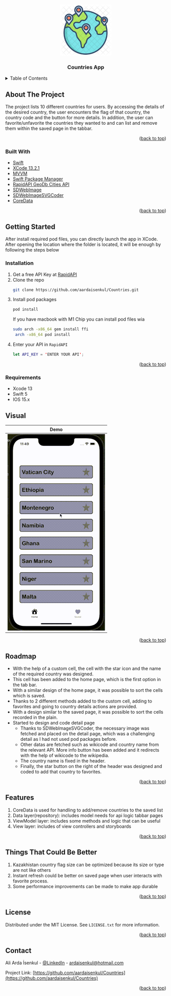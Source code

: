 <div id="top"></div>
<!--
*** Thanks for checking out the Best-README-Template. If you have a suggestion
*** that would make this better, please fork the repo and create a pull request
*** or simply open an issue with the tag "enhancement".
*** Don't forget to give the project a star!
*** Thanks again! Now go create something AMAZING! :D
-->



<!-- PROJECT LOGO -->
<br />
<div align="center">
  <a href="https://github.com/aardaisenkul/Countries">
    <img src="countryLogo.webp" alt="Logo" width="160" height="160">
  </a>

<h3 align="center">Countries App</h3>

</div>



<!-- TABLE OF CONTENTS -->
<details>
  <summary>Table of Contents</summary>
  <ol>
    <li>
      <a href="#about-the-project">About The Project</a>
      <ul>
        <li><a href="#built-with">Built With</a></li>
      </ul>
    </li>
    <li>
      <a href="#getting-started">Getting Started</a>
      <ul>
        <li><a href="#prerequisites">Prerequisites</a></li>
        <li><a href="#installation">Installation</a></li>
      </ul>
    </li>
    <li><a href="#usage">Usage</a></li>
    <li><a href="#roadmap">Roadmap</a></li>
    <li><a href="#contributing">Contributing</a></li>
    <li><a href="#license">License</a></li>
    <li><a href="#contact">Contact</a></li>
    <li><a href="#acknowledgments">Acknowledgments</a></li>
  </ol>
</details>



<!-- ABOUT THE PROJECT -->
## About The Project

 The project lists 10 different countries for users. By accessing the details of the desired country, the user encounters the flag of that country, the country code and the button for more details. In addition, the user can favorite/unfavorite the countries they wanted to and can list and remove them within the saved page in the tabbar. 

<p align="right">(<a href="#top">back to top</a>)</p>



### Built With

* [Swift](https://developer.apple.com/swift/)
* [XCode 13.2.1](https://developer.apple.com/xcode/)
* [MVVM](https://en.wikipedia.org/wiki/Model%E2%80%93view%E2%80%93viewmodel)
* [Swift Package Manager](https://www.swift.org/package-manager/)
* [RapidAPI GeoDb Cities API](https://rapidapi.com/wirefreethought/api/geodb-cities/)
* [SDWebImage](https://github.com/SDWebImage/SDWebImage)
* [SDWebImageSVGCoder](https://github.com/SDWebImage/SDWebImageSVGCoder)
* [CoreData](https://developer.apple.com/documentation/coredata)

<p align="right">(<a href="#top">back to top</a>)</p>



<!-- GETTING STARTED -->
## Getting Started

After install required pod files, you can directly launch the app in XCode. After opening the location where the folder is located, it will be enough by following the steps below


### Installation

1. Get a free API Key at [RapidAPI](https://rapidapi.com/wirefreethought/api/geodb-cities/m)
2. Clone the repo
   ```sh
   git clone https://github.com/aardaisenkul/Countries.git
   ```
3. Install pod packages
   ```sh
   pod install
   ```
   If you have macbook with M1 Chip you can install pod files wia
   ```sh
   sudo arch -x86_64 gem install ffi
    arch -x86_64 pod install
   ```
4. Enter your API in `RapidAPI`
   ```swift
   let API_KEY = 'ENTER YOUR API';
   ```

<p align="right">(<a href="#top">back to top</a>)</p>

### Requirements

* Xcode 13
* Swift 5
* IOS 15.x 

<!-- USAGE EXAMPLES -->
## Visual
| Demo |  
| --- | 
| ![Preview](app.gif) | 

<p align="right">(<a href="#top">back to top</a>)</p>



<!-- ROADMAP -->
## Roadmap

- With the help of a custom cell, the cell with the star icon and the name of the required country was designed.
- This cell has been added to the home page, which is the first option in the tab bar.
- With a similar design of the home page, it was possible to sort the cells which is saved.
- Thanks to 2 different methods added to the custom cell, adding to favorites and going to country details actions are provided.
- With a design similar to the saved page, it was possible to sort the cells recorded in the plain.
- Started to design and code detail page
    -  Thanks to SDWebImageSVGCoder, the necessary image was fetched and placed on the detail page, which was a challenging detail as I had not used pod packages before.
    - Other datas are fetched such as wikicode and country name from the relevant API. More info button has been added and it redirects with the help of wikicode to the wikipedia. 
    - The country name is fixed in the header.
    - Finally, the star button on the right of the header was designed and coded to add that country to favorites.


<p align="right">(<a href="#top">back to top</a>)</p>



<!-- FEATURES -->
## Features
1. CoreData is used for handling to add/remove countries to the saved list
2. Data layer(repository): includes model needs for api logic tabbar pages
3. ViewModel layer: includes some methods and logic that can be useful
4. View layer: includes of view controllers and storyboards

<p align="right">(<a href="#top">back to top</a>)</p>


<!-- THINGS THAT COULD BE BETTER -->
## Things That Could Be Better
1. Kazakhistan country flag size can be optimized because its size or type are not like others
2. Instant refresh could be better on saved page when user interacts with favorite process. 
3. Some performance improvements can be made to make app durable

<p align="right">(<a href="#top">back to top</a>)</p>



<!-- LICENSE -->
## License

Distributed under the MIT License. See `LICENSE.txt` for more information.

<p align="right">(<a href="#top">back to top</a>)</p>



<!-- CONTACT -->
## Contact

Ali Arda İsenkul - [@LinkedIn](https://www.linkedin.com/in/aardaisenkul/) - ardaisenkul@hotmail.com

Project Link: [https://github.com/aardaisenkul/Countries](https://github.com/aardaisenkul/Countries)

<p align="right">(<a href="#top">back to top</a>)</p>




<!-- MARKDOWN LINKS & IMAGES -->
<!-- https://www.markdownguide.org/basic-syntax/#reference-style-links -->
[contributors-shield]: https://img.shields.io/github/contributors/github_username/repo_name.svg?style=for-the-badge
[contributors-url]: https://github.com/github_username/repo_name/graphs/contributors
[forks-shield]: https://img.shields.io/github/forks/github_username/repo_name.svg?style=for-the-badge
[forks-url]: https://github.com/github_username/repo_name/network/members
[stars-shield]: https://img.shields.io/github/stars/github_username/repo_name.svg?style=for-the-badge
[stars-url]: https://github.com/github_username/repo_name/stargazers
[issues-shield]: https://img.shields.io/github/issues/github_username/repo_name.svg?style=for-the-badge
[issues-url]: https://github.com/github_username/repo_name/issues
[license-shield]: https://img.shields.io/github/license/github_username/repo_name.svg?style=for-the-badge
[license-url]: https://github.com/github_username/repo_name/blob/master/LICENSE.txt
[linkedin-shield]: https://img.shields.io/badge/-LinkedIn-black.svg?style=for-the-badge&logo=linkedin&colorB=555
[linkedin-url]: https://linkedin.com/in/linkedin_username
[product-screenshot]: images/screenshot.png
